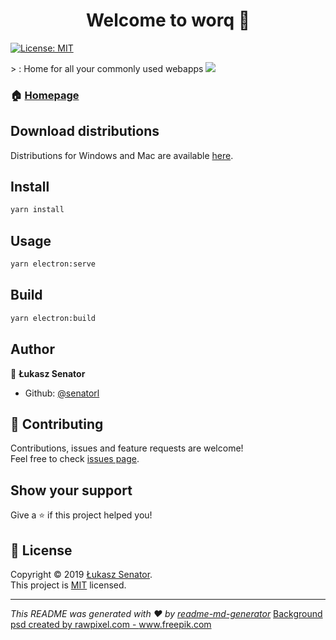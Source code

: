 <h1 align="center">Welcome to worq 👋</h1>
<p>
  <a href="https://opensource.org/licenses/MIT" target="_blank">
    <img alt="License: MIT" src="https://img.shields.io/badge/License-MIT-yellow.svg" />
  </a>
</p>
> :   Home for all your commonly used webapps

<img src="https://i.imgur.com/2HsigoE.jpg"/>

### 🏠 [Homepage](https://www.webaddicts.pl)

## Download distributions

Distributions for Windows and Mac are available [here](https://drive.google.com/open?id=1xjvEVFNNiq7rScbbtWG1DRrebjCtsJpS).

## Install

```sh
yarn install
```

## Usage

```sh
yarn electron:serve
```

## Build

```sh
yarn electron:build
```


## Author

👤 **Łukasz Senator**

* Github: [@senatorl](https://github.com/senatorl)

## 🤝 Contributing

Contributions, issues and feature requests are welcome!<br />Feel free to check [issues page](https://github.com/senatorl/worq).

## Show your support

Give a ⭐️ if this project helped you!

## 📝 License

Copyright © 2019 [Łukasz Senator](https://github.com/senatorl).<br />
This project is [MIT](https://opensource.org/licenses/MIT) licensed.

***
_This README was generated with ❤️ by [readme-md-generator](https://github.com/kefranabg/readme-md-generator)_
<a href="https://www.freepik.com/free-photos-vectors/background">Background psd created by rawpixel.com - www.freepik.com</a>
